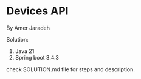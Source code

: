 # Devices API

By Amer Jaradeh

Solution:
1. Java 21
2. Spring boot 3.4.3

check SOLUTION.md file for steps and description.
